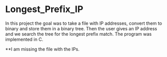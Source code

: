# Longest_Prefix_IP
In this project the goal was to take a file with IP addresses, convert them to binary and store them in a binary tree. Then the user gives an IP address and we search the tree for the longest prefix match.
The program was implemented in C.


**I am missing the file with the IPs.
